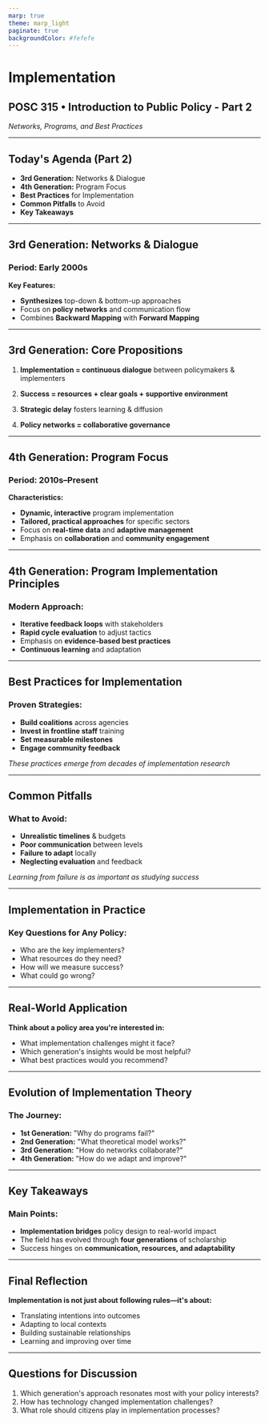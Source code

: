 ```yaml
---
marp: true
theme: marp_light
paginate: true
backgroundColor: #fefefe
---
```


# Implementation
## POSC 315 • Introduction to Public Policy - Part 2
*Networks, Programs, and Best Practices*

---

## Today's Agenda (Part 2)

- **3rd Generation:** Networks & Dialogue
- **4th Generation:** Program Focus
- **Best Practices** for Implementation
- **Common Pitfalls** to Avoid
- **Key Takeaways**

---

## 3rd Generation: Networks & Dialogue

### Period: Early 2000s

**Key Features:**
- **Synthesizes** top-down & bottom-up approaches
- Focus on **policy networks** and communication flow
- Combines **Backward Mapping** with **Forward Mapping**

---

## 3rd Generation: Core Propositions

1. **Implementation = continuous dialogue** between policymakers & implementers

2. **Success = resources + clear goals + supportive environment**

3. **Strategic delay** fosters learning & diffusion

4. **Policy networks = collaborative governance**

---

## 4th Generation: Program Focus

### Period: 2010s–Present

**Characteristics:**
- **Dynamic, interactive** program implementation
- **Tailored, practical approaches** for specific sectors
- Focus on **real-time data** and **adaptive management**
- Emphasis on **collaboration** and **community engagement**

---

## 4th Generation: Program Implementation Principles

### Modern Approach:
- **Iterative feedback loops** with stakeholders
- **Rapid cycle evaluation** to adjust tactics
- Emphasis on **evidence-based best practices**
- **Continuous learning** and adaptation

---

## Best Practices for Implementation

### Proven Strategies:
- **Build coalitions** across agencies
- **Invest in frontline staff** training
- **Set measurable milestones**
- **Engage community feedback**

*These practices emerge from decades of implementation research*

---

## Common Pitfalls

### What to Avoid:
- **Unrealistic timelines** & budgets
- **Poor communication** between levels
- **Failure to adapt** locally
- **Neglecting evaluation** and feedback

*Learning from failure is as important as studying success*

---

## Implementation in Practice

### Key Questions for Any Policy:
- Who are the key implementers?
- What resources do they need?
- How will we measure success?
- What could go wrong?

---

## Real-World Application

**Think about a policy area you're interested in:**
- What implementation challenges might it face?
- Which generation's insights would be most helpful?
- What best practices would you recommend?

---

## Evolution of Implementation Theory

### The Journey:
- **1st Generation:** "Why do programs fail?"
- **2nd Generation:** "What theoretical model works?"
- **3rd Generation:** "How do networks collaborate?"
- **4th Generation:** "How do we adapt and improve?"

---

## Key Takeaways

### Main Points:
- **Implementation bridges** policy design to real-world impact
- The field has evolved through **four generations** of scholarship
- Success hinges on **communication, resources, and adaptability**

---

## Final Reflection

**Implementation is not just about following rules—it's about:**
- Translating intentions into outcomes
- Adapting to local contexts
- Building sustainable relationships
- Learning and improving over time

---

## Questions for Discussion

1. Which generation's approach resonates most with your policy interests?
2. How has technology changed implementation challenges?
3. What role should citizens play in implementation processes?